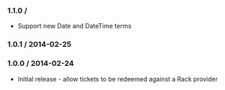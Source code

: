 ### 1.1.0 /

* Support new Date and DateTime terms

### 1.0.1 / 2014-02-25

### 1.0.0 / 2014-02-24

* Initial release - allow tickets to be redeemed against a Rack provider